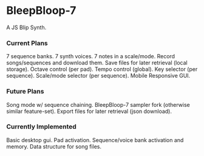 # BleepBloop-7
A JS Blip Synth. 

### Current Plans
7 sequence banks. 
7 synth voices. 
7 notes in a scale/mode.
Record songs/sequences and download them.
Save files for later retrieval (local storage).
Octave control (per pad).
Tempo control (global).
Key selector (per sequence).
Scale/mode selector (per sequence).
Mobile Responsive GUI.

### Future Plans
Song mode w/ sequence chaining.
BleepBloop-7 sampler fork (otherwise similar feature-set).
Export files for later retrieval (json download).

### Currently Implemented
Basic desktop gui.
Pad activation.
Sequence/voice bank activation and memory.
Data structure for song files.
